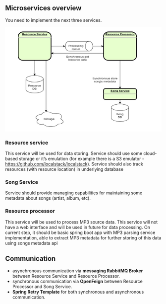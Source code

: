 ## Microservices overview
You need to implement the next three services.

![img.png](img.png)
### Resource service
This service will be used for data storing. Service should use some cloud-based storage or it’s emulation (for
example there is a S3 emulator - https://github.com/localstack/localstack).
Service should also track resources (with resource location) in underlying database

### Song Service
Service should provide managing capabilities for maintaining some metadata about songs (artist, album, etc).

### Resource processor
This service will be used to process MP3 source data.
This service will not have a web interface and will be used in future for data processing.
On current step, it should be basic spring boot app with MP3 parsing service implementation, able to extract
MP3 metadata for further storing of this data using songs metadata api


## Communication
- asynchronous communication via **messaging RabbitMQ Broker** between Resource Service and Resource Processor.
- synchronous communication via **OpenFeign** between Resource Processor and Song Service.
- **Spring Retry Template** for both synchronous and asynchronous communication.
